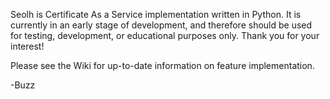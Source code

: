 Seolh is Certificate As a Service implementation written in Python.  It is currently in an early stage of development, and therefore should be used for testing, development, or educational purposes only.  Thank you for your interest!

Please see the Wiki for up-to-date information on feature implementation.

-Buzz
  
